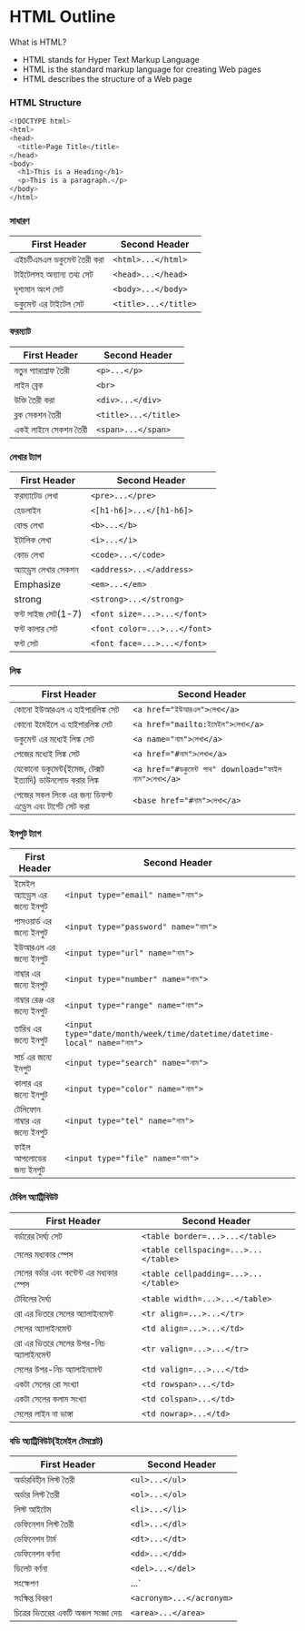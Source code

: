 # HTML Outline

What is HTML?

- HTML stands for Hyper Text Markup Language
- HTML is the standard markup language for creating Web pages
- HTML describes the structure of a Web page

### HTML Structure

```bash
<!DOCTYPE html>
<html>
<head>
  <title>Page Title</title>
</head>
<body>
  <h1>This is a Heading</h1>
  <p>This is a paragraph.</p>
</body>
</html>
```

### সাধারণ

| First Header                | Second Header        |
| --------------------------- | -------------------- |
| এইচটিএমএল ডকুমেন্ট তৈরী করা | `<html>...</html>`   |
| টাইটেলসহ অন্যান্য তথ্য সেট  | `<head>...</head>`   |
| দৃশ্যমান অংশ সেট            | `<body>...</body>`   |
| ডকুমেন্ট এর টাইটেল সেট      | `<title>...</title>` |

### ফরম্যাট

| First Header          | Second Header        |
| --------------------- | -------------------- |
| নতুন প্যারাগ্রাফ তৈরী | `<p>...</p>`         |
| লাইন ব্রেক            | `<br>`               |
| উক্তি তৈরী করা        | `<div>...</div>`     |
| ব্লক সেকশন তৈরী       | `<title>...</title>` |
| একই লাইনে সেকশন তৈরী  | `<span>...</span>`   |

### লেখার ট্যাগ

| First Header          | Second Header                |
| --------------------- | ---------------------------- |
| ফরম্যাটেড লেখা        | `<pre>...</pre>`             |
| হেডলাইন               | `<[h1-h6]>...</[h1-h6]>`     |
| বোল্ড লেখা            | `<b>...</b>`                 |
| ইটালিক লেখা           | `<i>...</i>`                 |
| কোড লেখা              | `<code>...</code>`           |
| অ্যাড্রেস লেখার সেকশন | `<address>...</address>`     |
| Emphasize             | `<em>...</em>`               |
| strong                | `<strong>...</strong>`       |
| ফন্ট সাইজ সেট(1-7)    | `<font size=...>...</font>`  |
| ফন্ট কালার সেট        | `<font color=...>...</font>` |
| ফন্ট সেট              | `<font face=...>...</font>`  |

### লিঙ্ক

| First Header                                             | Second Header                                          |
| -------------------------------------------------------- | ------------------------------------------------------ |
| কোনো ইউআরএল এ হাইপারলিঙ্ক সেট                            | `<a href="ইউআরএল">লেখা</a>`                            |
| কোনো ইমেইলে এ হাইপারলিঙ্ক সেট                            | `<a href="mailto:ইমেইল">লেখা</a> `                     |
| ডকুমেন্ট এর মধ্যেই লিঙ্ক সেট                             | `<a name="নাম">লেখা</a>  `                             |
| পেজের মধ্যেই লিঙ্ক সেট                                   | `<a href="#নাম">লেখা</a>`                              |
| যেকোনো ডকুমেন্ট(ইমেজ, টেক্সট ইত্যাদি) ডাউনলোড করার লিঙ্ক | `<a href="#ডকুমেন্ট পাথ" download="ফাইল নাম">লেখা</a>` |
| পেজের সকল লিংক এর জন্য ডিফল্ট এড্রেস এবং টার্গেট সেট করা | `<base href="#নাম">লেখা</a>`                           |

### ইনপুট ট্যাগ

| First Header                   | Second Header                                                            |
| ------------------------------ | ------------------------------------------------------------------------ |
| ইমেইল অ্যাড্রেস এর জন্যে ইনপুট | `<input type="email" name="নাম">`                                        |
| পাসওয়ার্ড এর জন্যে ইনপুট      | `<input type="password" name="নাম">`                                     |
| ইউআরএল এর জন্যে ইনপুট          | `<input type="url" name="নাম">`                                          |
| নাম্বার এর জন্যে ইনপুট         | `<input type="number" name="নাম">`                                       |
| নাম্বার রেঞ্জ এর জন্যে ইনপুট   | `<input type="range" name="নাম">`                                        |
| তারিখ এর জন্যে ইনপুট           | `<input type="date/month/week/time/datetime/datetime-local" name="নাম">` |
| সার্চ এর জন্যে ইনপুট           | `<input type="search" name="নাম">`                                       |
| কালার এর জন্যে ইনপুট           | `<input type="color" name="নাম">`                                        |
| টেলিফোন নাম্বার এর জন্যে ইনপুট | `<input type="tel" name="নাম">`                                          |
| ফাইল আপলোডের জন্য ইনপুট        | `<input type="file" name="নাম">`                                         |

### টেবিল অ্যাট্রিবিউট

| First Header                               | Second Header                        |
| ------------------------------------------ | ------------------------------------ |
| বর্ডারের দৈর্ঘ্য সেট                       | `<table border=...>...</table>`      |
| সেলের মধ্যকার স্পেস                        | `<table cellspacing=...>...</table>` |
| সেলের বর্ডার এবং কন্টেন্ট এর মধ্যকার স্পেস | `<table cellpadding=...>...</table>` |
| টেবিলের দৈর্ঘ্য                            | `<table width=...>...</table>`       |
| রো এর ভিতরে সেলের অ্যালাইনমেন্ট            | `<tr align=...>...</tr>`             |
| সেলের অ্যালাইনমেন্ট                        | `<td align=...>...</td>`             |
| রো এর ভিতরে সেলের উপর-নিচ অ্যালাইনমেন্ট    | `<tr valign=...>...</tr>`            |
| সেলের উপর-নিচ অ্যালাইনমেন্ট                | `<td valign=...>...</td>`            |
| একটা সেলের রো সংখ্যা                       | `<td rowspan>...</td>`               |
| একটা সেলের কলাম সংখ্যা                     | `<td colspan>...</td>`               |
| সেলের লাইন না ভাঙ্গা                       | `<td nowrap>...</td>`                |

### বডি অ্যাট্রিবিউট(ইমেইল টেমপ্লেট)

| First Header                          | Second Header            |
| ------------------------------------- | ------------------------ |
| অর্ডারবিহীন লিস্ট তৈরী                | `<ul>...</ul>`           |
| অর্ডার লিস্ট তৈরী                     | `<ol>...</ol>`           |
| লিস্ট আইটেম                           | `<li>...</li>`           |
| ডেফিনেশন লিস্ট তৈরী                   | `<dl>...</dl>`           |
| ডেফিনেশন টার্ম                        | `<dt>...</dt>`           |
| ডেফিনেশন বর্ণনা                       | `<dd>...</dd>`           |
| ডিলেট বর্ণনা                          | `<del>...</del>`         |
| সংক্ষেপণ                              | <abbr>...</abbr>`        |
| সংক্ষিপ্ত বিবরণ                       | `<acronym>...</acronym>` |
| চিত্রের ভিতরের একটি অঞ্চল সংজ্ঞা দেয় | `<area>...</area>`       |
